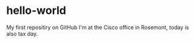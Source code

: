 # hello-world
My first repositiry on GitHub
I'm at the Cisco office in Rosemont, today is also tax day.
